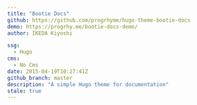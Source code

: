 ```yaml
---
title: "Bootie Docs"
github: https://github.com/progrhyme/hugo-theme-bootie-docs
demo: https://progrhy.me/bootie-docs-demo/
author: IKEDA Kiyoshi

ssg:
  - Hugo
cms:
  - No Cms
date: 2015-04-19T10:27:41Z
github_branch: master
description: "A simple Hugo theme for documentation"
stale: true
---
```

